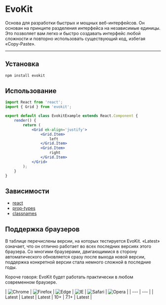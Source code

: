 [react]: //www.npmjs.com/package/react
[prop-types]: //www.npmjs.com/package/prop-types
[classnames]: //www.npmjs.com/package/classnames

# EvoKit

Основа для разработки быстрых и мощных веб-интерфейсов. Он основан на принципе разделения интерфейса на независимые единицы. Это позволяет вам легко и быстро создавать интерфейс любой сложности и повторно использовать существующий код, избегая «Copy-Paste».

---

## Установка
```bash
npm install evokit
```

## Использование
```jsx
import React from 'react';
import { Grid } from 'evokit';

export default class EvokitExample extends React.Component {
    render() {
        return (
            <Grid ek-align='justify'>
                <Grid.Item>
                    left
                </Grid.Item>
                <Grid.Item>
                    right
                </Grid.Item>
            </Grid>
        );
    }
}
```

## Зависимости

 - [react]
 - [prop-types]
 - [classnames]

## Поддержка браузеров

В таблице перечислены версии, на которых тестируется EvoKit. «Latest» означает, что он отлично работает во всех последних версиях этого браузера.
Со многими браузерами, двигающимися в сторону автоматического обновляется сразу после выхода новой версии, поддержка конкретной версии стала немного сложной в последние годы.

Короче говоря: EvoKit будет работать практически в любом современном браузере.

| ![Chrome](https://raw.githubusercontent.com/alrra/browser-logos/master/src/chrome/chrome_48x48.png) | ![Firefox](https://raw.githubusercontent.com/alrra/browser-logos/master/src/firefox/firefox_48x48.png) | ![Edge](https://raw.githubusercontent.com/alrra/browser-logos/master/src/edge/edge_48x48.png) | ![IE](https://raw.githubusercontent.com/alrra/browser-logos/master/src/archive/internet-explorer_9-11/internet-explorer_9-11_48x48.png) | ![Safari](https://raw.githubusercontent.com/alrra/browser-logos/master/src/safari/safari_48x48.png) | ![Opera](https://raw.githubusercontent.com/alrra/browser-logos/master/src/opera/opera_48x48.png) |
| --- | --- |
| Latest | Latest | Latest | 10+ | 7.1+ | Latest |
